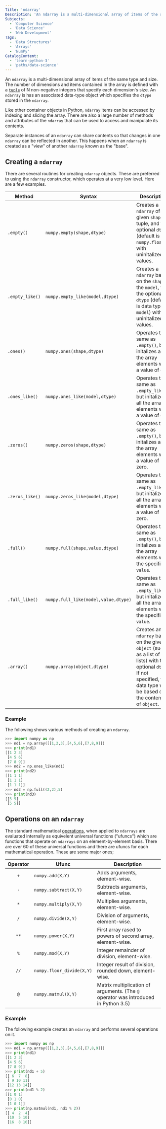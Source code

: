 ```yaml
---
Title: 'ndarray'
Description: 'An ndarray is a multi-dimensional array of items of the same type and size.'
Subjects:
  - 'Computer Science'
  - 'Data Science'
  - 'Web Development'
Tags:
  - 'Data Structures'
  - 'Arrays'
  - 'NumPy'
CatalogContent:
  - 'learn-python-3'
  - 'paths/data-science'
---
```


An `ndarray` is a multi-dimensional array of items of the same type and size. The number of dimensions and items contained in the array is defined with a [`tuple`](https://www.codecademy.com/resources/docs/python/tuples) of N non-negative integers that specify each dimension's size. An `ndarray` is has an associated data-type object which specifies the `dtype` stored in the `ndarray`.

Like other container objects in Python, `ndarray` items can be accessed by indexing and slicing the array. There are also a large number of methods and attributes of the `ndarray` that can be used to access and manipulate its contents.

Separate instances of an `ndarray` can share contents so that changes in one `ndarray` can be reflected in another. This happens when an `ndarray` is created as a "view" of another `ndarray` known as the "base".

## Creating a `ndarray`

There are several routines for creating `ndarray` objects. These are preferred to using the `ndarray` constructor, which operates at a very low level. Here are a few examples.

| Method          | Syntax                               | Description                                                                                                                                                                      |
| --------------- | ------------------------------------ | -------------------------------------------------------------------------------------------------------------------------------------------------------------------------------- |
| `.empty()`      | `numpy.empty(shape,dtype)`           | Creates a `ndarray` of the given `shape` tuple, and the optional `dtype` (default is `numpy.float64`) with uninitalized values.                                                  |
| `.empty_like()` | `numpy.empty_like(model,dtype)`      | Creates a `ndarray` based on the `shape` of the `model`, with the optional `dtype` (default is data type of `model`) with uninitalized values.                                   |
| `.ones()`       | `numpy.ones(shape,dtype)`            | Operates the same as `.empty()`, but initalizes all the array elements with a value of one.                                                                                      |
| `.ones_like()`  | `numpy.ones_like(model,dtype)`       | Operates the same as `.empty_like()`, but initalizes all the array elements with a value of one.                                                                                 |
| `.zeros()`      | `numpy.zeros(shape,dtype)`           | Operates the same as `.empty()`, but initalizes all the array elements with a value of zero.                                                                                     |
| `.zeros_like()` | `numpy.zeros_like(model,dtype)`      | Operates the same as `.empty_like()`, but initalizes all the array elements with a value of zero.                                                                                |
| `.full()`       | `numpy.full(shape,value,dtype)`      | Operates the same as `.empty()`, but initalizes all the array elements with the specified `value`.                                                                               |
| `.full_like()`  | `numpy.full_like(model,value,dtype)` | Operates the same as `.empty_like()`, but initalizes all the array elements with the specified `value`.                                                                          |
| `.array()`      | `numpy.array(object,dtype)`          | Creates an `ndarray` based on the given `object` (such as a list of lists) with the optional `dtype`. If not specified, the data type will be based on the contents of `object`. |

### Example

The following shows various methods of creating an `ndarray`.

```py
>>> import numpy as np
>>> nd1 = np.array([[1,2,3],[4,5,6],[7,8,9]])
>>> print(nd1)
[[1 2 3]
 [4 5 6]
 [7 8 9]]
>>> nd2 = np.ones_like(nd1)
>>> print(nd2)
[[1 1 1]
 [1 1 1]
 [1 1 1]]
>>> nd3 = np.full((2,2),5)
>>> print(nd3)
[[5 5]
 [5 5]]
```

## Operations on an `ndarray`

The standard mathematical [operations](https://www.codecademy.com/resources/docs/python/operators), when applied to `ndarrays` are evaluated internally as equivelent universal functions ("ufuncs") which are functions that operate on `ndarrays` on an element-by-element basis. There are over 60 of these universal functions and there are ufuncs for each mathematical operation. These are some major ones;

| Operator | Ufunc                     | Description                                                                         |
| :------: | ------------------------- | ----------------------------------------------------------------------------------- |
|   `+`    | `numpy.add(X,Y)`          | Adds arguments, element-wise.                                                       |
|   `-`    | `numpy.subtract(X,Y)`     | Subtracts arguments, element-wise.                                                  |
|   `*`    | `numpy.multiply(X,Y)`     | Multiplies arguments, element-wise.                                                 |
|   `/`    | `numpy.divide(X,Y)`       | Division of arguments, element-wise.                                                |
|   `**`   | `numpy.power(X,Y)`        | First array rased to powers of second array, element-wise.                          |
|   `%`    | `numpy.mod(X,Y)`          | Integer remainder of division, element-wise.                                        |
|   `//`   | `numpy.floor_divide(X,Y)` | Integer result of division, rounded down, element-wise.                             |
|   `@`    | `numpy.matmul(X,Y)`       | Matrix multiplication of arguments. (The `@` operator was introduced in Python 3.5) |

### Example

The following example creates an `ndarray` and performs several operations on it.

```py
>>> import numpy as np
>>> nd1 = np.array([[1,2,3],[4,5,6],[7,8,9]])
>>> print(nd1)
[[1 2 3]
 [4 5 6]
 [7 8 9]]
>>> print(nd1 + 5)
[[ 6  7  8]
 [ 9 10 11]
 [12 13 14]]
>>> print(nd1 % 2)
[[1 0 1]
 [0 1 0]
 [1 0 1]]
>>> print(np.matmul(nd1, nd1 % 2))
[[ 4  2  4]
 [10  5 10]
 [16  8 16]]
```
